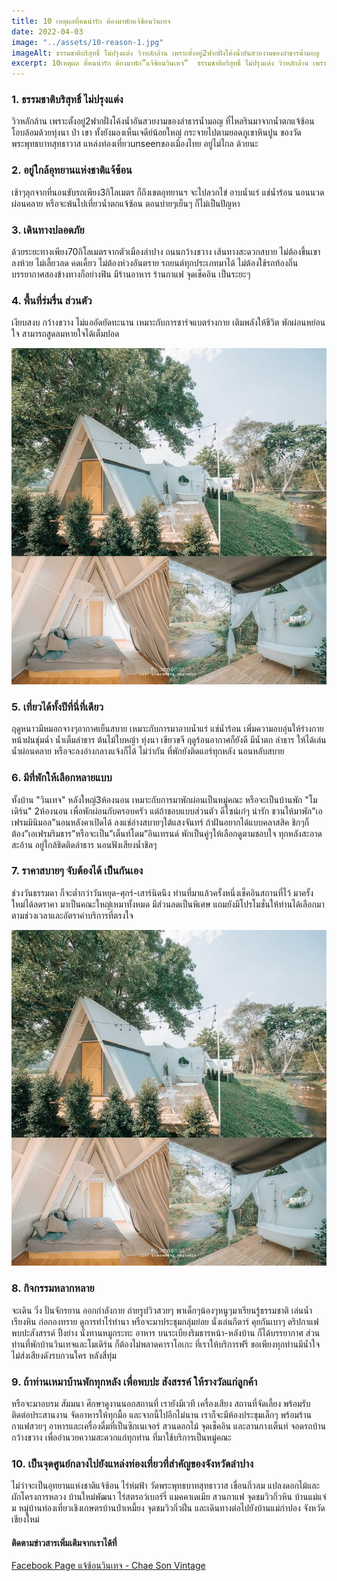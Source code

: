 ```yaml
---
title: 10 เหตุผลที่คนน่ารัก ต้องมาพักแจ้ซ้อนวินเทจ
date: 2022-04-03
image: "../assets/10-reason-1.jpg"
imageAlt: ธรรมชาติบริสุทธิ์ ไม่ปรุงแต่ง วิวหลักล้าน เพราะตั้งอยู่2ฟากฝั่งโค้งน้ำอันสวยงามของลำธารน้ำมอญ
excerpt: 10เหตุผล ที่คนน่ารัก ต้องมาพัก”แจ้ซ้อนวินเทจ”  ธรรมชาติบริสุทธิ์ ไม่ปรุงแต่ง วิวหลักล้าน เพราะตั้งอยู่2ฟากฝั่งโค้งน้ำอันสวยงามของลำธารน้ำมอญ
---
```


### 1. ธรรมชาติบริสุทธิ์ ไม่ปรุงแต่ง

วิวหลักล้าน เพราะตั้งอยู่2ฟากฝั่งโค้งน้ำอันสวยงามของลำธารน้ำมอญ ที่ไหลรินมาจากน้ำตกแจ้ซ้อน โอบล้อมด้วยทุ่งนา ป่า เขา ทั้งยังมองเห็นเจดีย์น้อยใหญ่ กระจายไปตามยอดภูเขาหินปูน ของวัดพระพุทธบาทสุทธาวาส แหล่งท่องเที่ยวunseenของเมืองไทย อยู่ไม่ไกล ด้วยนะ

### 2. อยู่ใกล้อุทยานแห่งชาติแจ้ซ้อน

เช้าๆลุกจากที่นอนขับรถเพียง3กิโลเมตร ก็ถึงเขตอุทยานฯ จะไปลวกไข่ อาบน้ำแร่ แช่น้ำร้อน นอนนวดผ่อนคลาย หรือจะพ้นไปเที่ยวน้ำตกแจ้ซ้อน ตอนบ่ายๆเย็นๆ ก็ไม่เป็นปัญหา

### 3. เดินทางปลอดภัย

ด้วยระยะทางเพียง70กิโลเมตรจากตัวเมืองลำปาง ถนนกว้างขวาง เส้นทางสะดวกสบาย ไม่ต้องขึ้นเขา ลงห้วย ไม่เลี้ยวลด คดเคี้ยว ไม่ต้องห่วงอันตราย รถยนต์ทุกประเภทมาได้ ไม่ต้องใช้รถท้องถิ่น บรรยากาศสองข้างทางก็อย่างฟิน มีร้านอาหาร ร้านกาแฟ จุดเช็คอิน เป็นระยะๆ

### 4. พื้นที่ร่มรื่น ส่วนตัว

เงียบสงบ กว้างขวาง ไม่แออัดยัดทะนาน เหมาะกับการชาร์จแบตร่างกาย เติมพลังให้ชีวิต พักผ่อนหย่อนใจ สามารถสูดลมหายใจได้เต็มปอด

![แจ้ซ้อนวินเทจ 10 เหตุผลที่ต้องมา](../assets/10-reason-2.jpg)

### 5. เที่ยวได้ทั้งปีที่นี่ที่เดียว

ฤดูหนาวมีหมอกจางๆอากาศเย็นสบาย เหมาะกับการมาอาบน้ำแร่ แช่น้ำร้อน เพิ่มความอบอุ่นให้ร่างกาย หน้าฝนชุ่มฉ่ำ น้ำเต็มลำธาร ต้นไม้ใบหญ้า ทุ่งนา เขียวขจี ฤดูร้อนอากาศก็ยังดี มีน้ำตก ลำธาร ให้ได้เล่นน้ำผ่อนคลาย หรือจะลงอ่างกลางแจ้งก็ได้ ไม่ว่ากัน ที่พักยังติดแอร์ทุกหลัง นอนหลับสบาย

### 6. มีที่พักให้เลือกหลายแบบ

ทั้งบ้าน "วินเทจ" หลังใหญ่3ห้องนอน เหมาะกับการมาพักผ่อนเป็นหมู่คณะ หรือจะเป็นบ้านพัก "โมเดิร์น" 2ห้องนอน เพื่อพักผ่อนกับครอบครัว แต่ถ้าชอบแบบส่วนตัว ดีไซน์เก๋ๆ น่ารัก ชวนให้มาพัก”เอเฟรมมินิมอล”นอนหลังคาเปิดได้ ลงแช่อ่างสบายๆใต้แสงจันทร์ ถ้าฝันอยากได้แบบคลาสสิค ชิกๆก็ต้อง”เอเฟรมริมธาร”หรือจะเป็น”เต็นท์โดม”อินเทรนด์ พักเป็นคู่ๆให้เลือกดูตามชอบใจ ทุกหลังสะอาดสะอ้าน อยู่ใกล้ชิดติดลำธาร นอนฟังเสียงน้ำชิลๆ

### 7. ราคาสบายๆ จับต้องได้ เป็นกันเอง

ช่วงวันธรรมดา ก็จะต่ำกว่าวันหยุด-ศุกร์-เสาร์นิดนึง ท่านที่มาแล้วครั้งหนึ่งเช็คอินสถานที่ไว้ มาครั้งใหม่ได้ลดราคา มาเป็นคณะใหญ่เหมาทั้งหมด มีส่วนลดเป็นพิเศษ แถมยังมีโปรโมชั่นให้ท่านได้เลือกมา ตามช่วงเวลาและอัตราค่าบริการที่ตรงใจ

![แจ้ซ้อนวินเทจ 10 เหตุผลที่ต้องมา](../assets/10-reason-3.jpg)

### 8. กิจกรรมหลากหลาย

จะเดิน วิ่ง ปั่นจักรยาน ออกกำลังกาย ถ่ายรูปวิวสวยๆ พาเด็กๆน้องๆหนูๆมาเรียนรู้ธรรมชาติ เล่นน้ำ เรียงหิน ก่อกองทราย ดูการทำไร่ทำนา หรือจะมาประชุมกลุ่มย่อย นั่งเล่นกีตาร์ คุยกันเบาๆ
ดริปกาแฟ พบปะสังสรรค์ ปิ้งย่าง นั่งทานหมูกระทะ อาหาร บนระเบียงริมธารหน้า-หลังบ้าน ก็ได้บรรยากาศ ส่วนท่านที่พักบ้านวินเทจและโมเดิร์น ก็ต้องไม่พลาดคาราโอเกะ ที่เราให้บริการฟรี ขอเพียงทุกท่านมีน้ำใจ ไม่ส่งเสียงดังรบกวนใคร หลังสี่ทุ่ม

### 9. ถ้าท่านเหมาบ้านพักทุกหลัง เพื่อพบปะ สังสรรค์ ให้รางวัลแก่ลูกค้า

หรือจะมาอบรม สัมมนา ศึกษาดูงานนอกสถานที่ เรายังมีเวที เครื่องเสียง สถานที่จัดเลี้ยง พร้อมรับติดต่อประสานงาน จัดอาหารให้ทุกมื้อ และจากนี้ไปอีกไม่นาน เราก็จะมีห้องประชุมเล็กๆ พร้อมร้านกาแฟสวยๆ อาหารและเครื่องดื่มที่เป็นซิกเนเจอร์ สวนดอกไม้ จุดเช็คอิน และลานกางเต็นท์ จอดรถบ้าน กว้างขวาง เพื่ออำนวยความสะดวกแก่ทุกท่าน ที่มาใช้บริการเป็นหมู่คณะ

### 10. เป็นจุดศูนย์กลางไปยังแหล่งท่องเที่ยวที่สำคัญของจังหวัดลำปาง

ไม่ว่าจะเป็นอุทยานแห่งชาติแจ้ซ้อน ไร่ห่มฟ้า วัดพระพุทธบาทสุทธาวาส เขื่อนกิ่วลม แปลงดอกไม้และผักโครงการหลวง บ้านใหม่พัฒนา ไร่สตรอว์เบอร์รี่ แมคคาเดเมีย สวนกาแฟ จุดชมวิวกิ่วหิน บ้านแม่แจ๋ม หมู่บ้านท่องเที่ยวเชิงเกษตรบ้านป่าเหมี้ยง จุดชมวิวกิ่วฝิ่น และเดินทางต่อไปยังบ้านแม่กำปอง จังหวัดเชียงใหม่

#### ติดตามข่าวสารเพิ่มเติมจากเราได้ที่

[Facebook Page แจ้ซ้อนวินเทจ - Chae Son Vintage](https://www.facebook.com/chaesonvintage)
